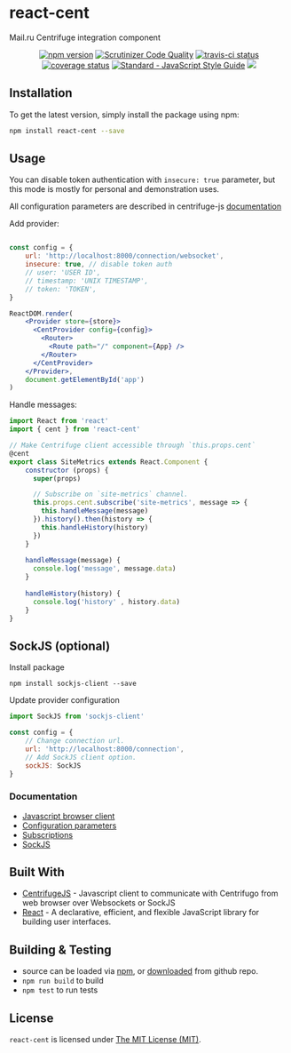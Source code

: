 # react-cent

Mail.ru Centrifuge integration component

<p align="center">
  <a href="https://www.npmjs.com/package/react-cent"><img alt="npm version" src="https://img.shields.io/npm/v/react-cent.svg?style=flat-square"></a>
  <a href="https://scrutinizer-ci.com/g/fortis/react-cent"><img alt="Scrutinizer Code Quality" src="https://scrutinizer-ci.com/g/fortis/react-cent/badges/quality-score.png?b=master"/></a>
  <a href="https://travis-ci.org/fortis/react-cent"><img src="https://travis-ci.org/fortis/react-cent.svg?branch=master" alt="travis-ci status"></a>
  <a href="https://coveralls.io/github/fortis/react-cent"><img src="https://coveralls.io/repos/github/fortis/react-cent/badge.svg" alt="coverage status"></a>
  <a href="https://standardjs.com"><img src="https://img.shields.io/badge/code_style-standard-brightgreen.svg" alt="Standard - JavaScript Style Guide"></a>
  <a href="https://raw.githubusercontent.com/fortis/react-cent/master/LICENSE"><img src="https://img.shields.io/badge/license-MIT-blue.svg?style=flat-square"/></a>
</p>

## Installation

To get the latest version, simply install the package using npm:
```sh
npm install react-cent --save
```

## Usage

You can disable token authentication with `insecure: true` parameter, but this mode is mostly for personal and demonstration uses.

All configuration parameters are described in centrifuge-js [documentation](https://fzambia.gitbooks.io/centrifugal/content/clients/javascript.html#configuration-parameters)

Add provider:

```jsx harmony

const config = {
    url: 'http://localhost:8000/connection/websocket',
    insecure: true, // disable token auth
    // user: 'USER ID',
    // timestamp: 'UNIX TIMESTAMP',
    // token: 'TOKEN',
}

ReactDOM.render(
    <Provider store={store}>
      <CentProvider config={config}>
        <Router>
          <Route path="/" component={App} />
        </Router>
      </CentProvider>
    </Provider>,
    document.getElementById('app')
)
```

Handle messages:

```jsx harmony
import React from 'react'
import { cent } from 'react-cent'

// Make Centrifuge client accessible through `this.props.cent`
@cent 
export class SiteMetrics extends React.Component {
    constructor (props) {
      super(props)

      // Subscribe on `site-metrics` channel.
      this.props.cent.subscribe('site-metrics', message => {
        this.handleMessage(message)
      }).history().then(history => {
        this.handleHistory(history)
      })
    }
    
    handleMessage(message) {
      console.log('message', message.data)
    }
    
    handleHistory(history) {
      console.log('history' , history.data)
    }
}
```

## SockJS (optional)

Install package
```npm
npm install sockjs-client --save
```

Update provider configuration
```jsx harmony
import SockJS from 'sockjs-client'

const config = {
    // Change connection url.
    url: 'http://localhost:8000/connection',
    // Add SockJS client option.  
    sockJS: SockJS
}
```

### Documentation
* [Javascript browser client](https://fzambia.gitbooks.io/centrifugal/content/clients/javascript.html)
* [Configuration parameters](https://fzambia.gitbooks.io/centrifugal/content/clients/javascript.html#configuration-parameters)
* [Subscriptions](https://fzambia.gitbooks.io/centrifugal/content/clients/javascript.html#subscriptions)
* [SockJS](https://fzambia.gitbooks.io/centrifugal/content/clients/javascript.html#sockjs)

## Built With

* [CentrifugeJS](https://github.com/centrifugal/centrifuge-js) - Javascript client to communicate with Centrifugo from web browser over Websockets or SockJS
* [React](https://github.com/facebook/react) - A declarative, efficient, and flexible JavaScript library for building user interfaces.

## Building & Testing

*  source can be loaded via [npm](https://www.npmjs.com/package/react-cent), or [downloaded](https://github.com/fortis/react-cent/archive/master.zip) from github repo.
* `npm run build` to build
* `npm test` to run tests

## License

`react-cent` is licensed under [The MIT License (MIT)](LICENSE).
